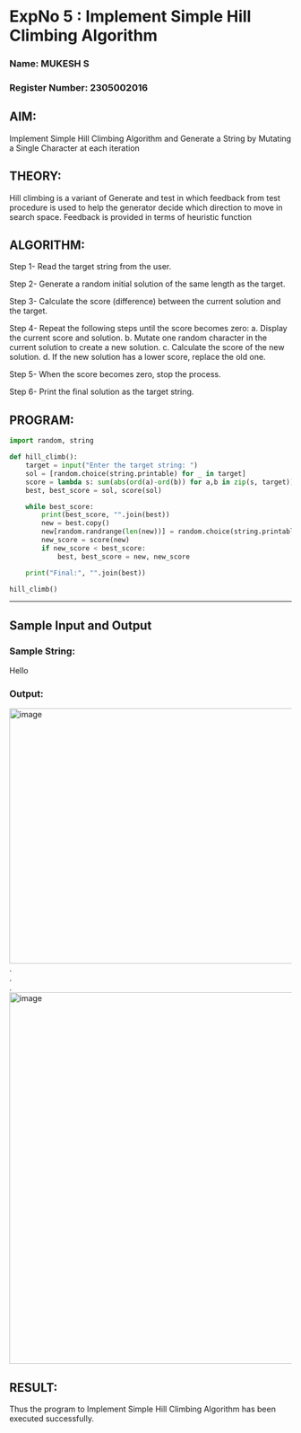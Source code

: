 <h1>ExpNo 5 : Implement Simple Hill Climbing Algorithm</h1> 
<h3>Name: MUKESH S   </h3>
<h3>Register Number:    2305002016         </h3>
<h2> AIM: </h2>
<p>Implement Simple Hill Climbing Algorithm and Generate a String by Mutating a Single Character at each iteration </p>
<h2> THEORY: </h2>
<p>Hill climbing is a variant of Generate and test in which feedback from test procedure is used to help the generator decide which direction to move in search space.
Feedback is provided in terms of heuristic function
</p>


## ALGORITHM:
 
Step 1- Read the target string from the user.

Step 2- Generate a random initial solution of the same length as the target.

Step 3- Calculate the score (difference) between the current solution and the target.

Step 4- Repeat the following steps until the score becomes zero:
a. Display the current score and solution.
b. Mutate one random character in the current solution to create a new solution.
c. Calculate the score of the new solution.
d. If the new solution has a lower score, replace the old one.

Step 5- When the score becomes zero, stop the process.

Step 6- Print the final solution as the target string.

## PROGRAM:
```python
import random, string

def hill_climb():
    target = input("Enter the target string: ")
    sol = [random.choice(string.printable) for _ in target]
    score = lambda s: sum(abs(ord(a)-ord(b)) for a,b in zip(s, target))
    best, best_score = sol, score(sol)

    while best_score:
        print(best_score, "".join(best))
        new = best.copy()
        new[random.randrange(len(new))] = random.choice(string.printable)
        new_score = score(new)
        if new_score < best_score:
            best, best_score = new, new_score

    print("Final:", "".join(best))

hill_climb()
```

<hr>
<h2>Sample Input and Output</h2>
<h3>Sample String:</h3> Hello
<h3>Output:</h3>
<img width="1234" height="455" alt="image" src="https://github.com/user-attachments/assets/315892ca-7be1-4595-81a3-4b04a340cc2b" />
.<br>
.<br>
.<br>
<img width="1053" height="662" alt="image" src="https://github.com/user-attachments/assets/2b2e6739-3908-4cab-a758-995268edacaa" />



## RESULT:

Thus the program to Implement Simple Hill Climbing Algorithm has been executed successfully.
